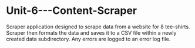 # Unit-6---Content-Scraper
Scraper application designed to scrape data from a website for 8 tee-shirts.
Scraper then formats the data and saves it to a CSV file within a newly created data subdirectory.
Any errors are logged to an error log file.
